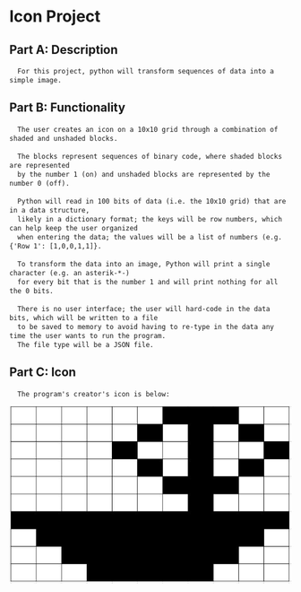 # Icon Project 

## Part A: Description

      For this project, python will transform sequences of data into a simple image. 
      
## Part B: Functionality 

      The user creates an icon on a 10x10 grid through a combination of shaded and unshaded blocks. 
      
      The blocks represent sequences of binary code, where shaded blocks are represented
      by the number 1 (on) and unshaded blocks are represented by the number 0 (off). 
      
      Python will read in 100 bits of data (i.e. the 10x10 grid) that are in a data structure, 
      likely in a dictionary format; the keys will be row numbers, which can help keep the user organized
      when entering the data; the values will be a list of numbers (e.g. {'Row 1': [1,0,0,1,1]}.
      
      To transform the data into an image, Python will print a single character (e.g. an asterik-*-)
      for every bit that is the number 1 and will print nothing for all the 0 bits. 
      
      There is no user interface; the user will hard-code in the data bits, which will be written to a file
      to be saved to memory to avoid having to re-type in the data any time the user wants to run the program. 
      The file type will be a JSON file. 
      
 ## Part C: Icon
      
      The program's creator's icon is below: 
      
    
  ![Icon Project Image.io](img/icon.JPG "Sail Boat Icon")

      
